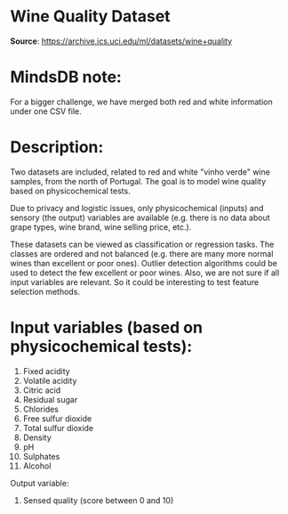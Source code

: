 # Wine Quality Dataset

**Source**: https://archive.ics.uci.edu/ml/datasets/wine+quality

# MindsDB note:
For a bigger challenge, we have merged both red and white information under one CSV file.

# Description:
Two datasets are included, related to red and white "vinho verde" wine samples, from the north of Portugal.
The goal is to model wine quality based on physicochemical tests.

Due to privacy and logistic issues, only physicochemical (inputs) and sensory (the output) variables are available
(e.g. there is no data about grape types, wine brand, wine selling price, etc.).

These datasets can be viewed as classification or regression tasks.
The classes are ordered and not balanced (e.g. there are many more normal wines than excellent or poor ones).
Outlier detection algorithms could be used to detect the few excellent or poor wines.
Also, we are not sure if all input variables are relevant.
So it could be interesting to test feature selection methods.

# Input variables (based on physicochemical tests):
1) Fixed acidity
2) Volatile acidity
3) Citric acid
4) Residual sugar
5) Chlorides
6) Free sulfur dioxide
7) Total sulfur dioxide
8) Density
9) pH
10) Sulphates
11) Alcohol


Output variable:
1) Sensed quality (score between 0 and 10)
